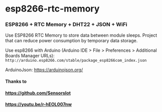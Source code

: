 # esp8266-rtc-memory

### ESP8266 + RTC Memory + DHT22 + JSON + WiFi
Use ESP8266 RTC Memory to store data between module sleeps.
Project that can reduce power consumption by temporary data storage.

Use esp8266 with Arduino (Arduino IDE > File > Preferences > Additional Boards Manager URLs):
`http://arduino.esp8266.com/stable/package_esp8266com_index.json`

ArduinoJson: https://arduinojson.org/

#### Thanks to
#### https://github.com/SensorsIot
#### https://youtu.be/r-hEOL007nw
